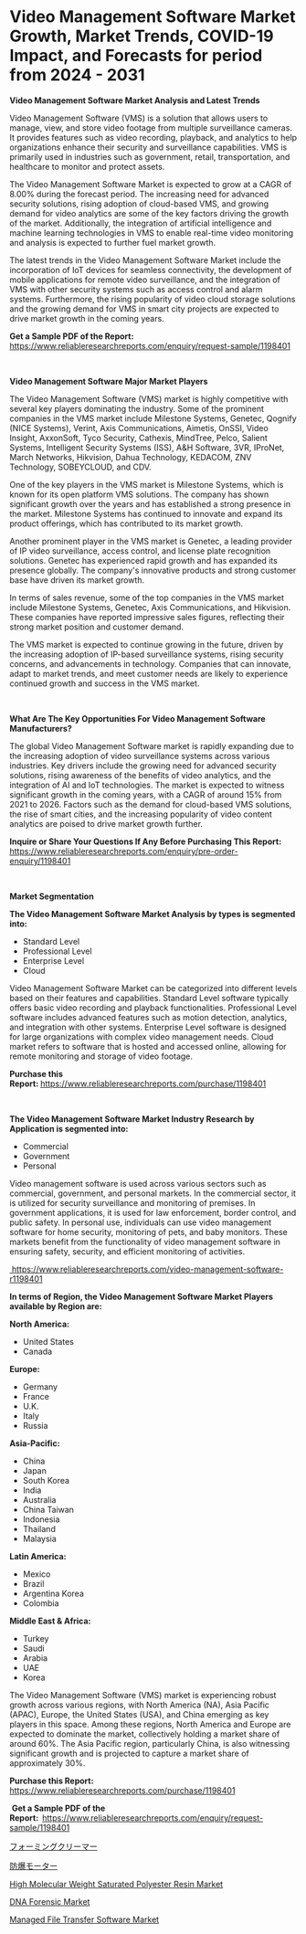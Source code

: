 <p><h1>Video Management Software Market Growth, Market Trends, COVID-19 Impact, and Forecasts for period from 2024 - 2031</h1></p><p><strong>Video Management Software Market Analysis and Latest Trends</strong></p>
<p><p>Video Management Software (VMS) is a solution that allows users to manage, view, and store video footage from multiple surveillance cameras. It provides features such as video recording, playback, and analytics to help organizations enhance their security and surveillance capabilities. VMS is primarily used in industries such as government, retail, transportation, and healthcare to monitor and protect assets.</p><p>The Video Management Software Market is expected to grow at a CAGR of 8.00% during the forecast period. The increasing need for advanced security solutions, rising adoption of cloud-based VMS, and growing demand for video analytics are some of the key factors driving the growth of the market. Additionally, the integration of artificial intelligence and machine learning technologies in VMS to enable real-time video monitoring and analysis is expected to further fuel market growth.</p><p>The latest trends in the Video Management Software Market include the incorporation of IoT devices for seamless connectivity, the development of mobile applications for remote video surveillance, and the integration of VMS with other security systems such as access control and alarm systems. Furthermore, the rising popularity of video cloud storage solutions and the growing demand for VMS in smart city projects are expected to drive market growth in the coming years.</p></p>
<p><strong>Get a Sample PDF of the Report:&nbsp;</strong> <a href="https://www.reliableresearchreports.com/enquiry/request-sample/1198401">https://www.reliableresearchreports.com/enquiry/request-sample/1198401</a></p>
<p>&nbsp;</p>
<p><strong>Video Management Software Major Market Players</strong></p>
<p><p>The Video Management Software (VMS) market is highly competitive with several key players dominating the industry. Some of the prominent companies in the VMS market include Milestone Systems, Genetec, Qognify (NICE Systems), Verint, Axis Communications, Aimetis, OnSSI, Video Insight, AxxonSoft, Tyco Security, Cathexis, MindTree, Pelco, Salient Systems, Intelligent Security Systems (ISS), A&H Software, 3VR, IProNet, March Networks, Hikvision, Dahua Technology, KEDACOM, ZNV Technology, SOBEYCLOUD, and CDV.</p><p>One of the key players in the VMS market is Milestone Systems, which is known for its open platform VMS solutions. The company has shown significant growth over the years and has established a strong presence in the market. Milestone Systems has continued to innovate and expand its product offerings, which has contributed to its market growth.</p><p>Another prominent player in the VMS market is Genetec, a leading provider of IP video surveillance, access control, and license plate recognition solutions. Genetec has experienced rapid growth and has expanded its presence globally. The company's innovative products and strong customer base have driven its market growth.</p><p>In terms of sales revenue, some of the top companies in the VMS market include Milestone Systems, Genetec, Axis Communications, and Hikvision. These companies have reported impressive sales figures, reflecting their strong market position and customer demand.</p><p>The VMS market is expected to continue growing in the future, driven by the increasing adoption of IP-based surveillance systems, rising security concerns, and advancements in technology. Companies that can innovate, adapt to market trends, and meet customer needs are likely to experience continued growth and success in the VMS market.</p></p>
<p>&nbsp;</p>
<p><strong>What Are The Key Opportunities For Video Management Software Manufacturers?</strong></p>
<p><p>The global Video Management Software market is rapidly expanding due to the increasing adoption of video surveillance systems across various industries. Key drivers include the growing need for advanced security solutions, rising awareness of the benefits of video analytics, and the integration of AI and IoT technologies. The market is expected to witness significant growth in the coming years, with a CAGR of around 15% from 2021 to 2026. Factors such as the demand for cloud-based VMS solutions, the rise of smart cities, and the increasing popularity of video content analytics are poised to drive market growth further.</p></p>
<p><strong>Inquire or Share Your Questions If Any Before Purchasing This Report:</strong> <a href="https://www.reliableresearchreports.com/enquiry/pre-order-enquiry/1198401">https://www.reliableresearchreports.com/enquiry/pre-order-enquiry/1198401</a></p>
<p>&nbsp;</p>
<p><strong>Market Segmentation</strong></p>
<p><strong>The Video Management Software Market Analysis by types is segmented into:</strong></p>
<p><ul><li>Standard Level</li><li>Professional Level</li><li>Enterprise Level</li><li>Cloud</li></ul></p>
<p><p>Video Management Software Market can be categorized into different levels based on their features and capabilities. Standard Level software typically offers basic video recording and playback functionalities. Professional Level software includes advanced features such as motion detection, analytics, and integration with other systems. Enterprise Level software is designed for large organizations with complex video management needs. Cloud market refers to software that is hosted and accessed online, allowing for remote monitoring and storage of video footage.</p></p>
<p><strong>Purchase this Report:&nbsp;</strong><a href="https://www.reliableresearchreports.com/purchase/1198401">https://www.reliableresearchreports.com/purchase/1198401</a></p>
<p>&nbsp;</p>
<p><strong>The Video Management Software Market Industry Research by Application is segmented into:</strong></p>
<p><ul><li>Commercial</li><li>Government</li><li>Personal</li></ul></p>
<p><p>Video management software is used across various sectors such as commercial, government, and personal markets. In the commercial sector, it is utilized for security surveillance and monitoring of premises. In government applications, it is used for law enforcement, border control, and public safety. In personal use, individuals can use video management software for home security, monitoring of pets, and baby monitors. These markets benefit from the functionality of video management software in ensuring safety, security, and efficient monitoring of activities.</p></p>
<p><a href="https://www.reliableresearchreports.com/video-management-software-r1198401">&nbsp;https://www.reliableresearchreports.com/video-management-software-r1198401</a></p>
<p><strong>In terms of Region, the Video Management Software Market Players available by Region are:</strong></p>
<p>
    <p> <strong> North America: </strong>
        <ul>
            <li>United States</li>
            <li>Canada</li>
        </ul>
        </p> 
    <p> <strong> Europe: </strong>
        <ul>
            <li>Germany</li>
            <li>France</li>
            <li>U.K.</li>
            <li>Italy</li>
            <li>Russia</li>
        </ul>
        </p> 
    <p> <strong> Asia-Pacific: </strong>
        <ul>
            <li>China</li>
            <li>Japan</li>
            <li>South Korea</li>
            <li>India</li>
            <li>Australia</li>
            <li>China Taiwan</li>
            <li>Indonesia</li>
            <li>Thailand</li>
            <li>Malaysia</li>
        </ul>
        </p> 
    <p> <strong> Latin America: </strong>
        <ul>
            <li>Mexico</li>
            <li>Brazil</li>
            <li>Argentina Korea</li>
            <li>Colombia</li>
        </ul>
        </p> 
    <p> <strong> Middle East & Africa: </strong>
        <ul>
            <li>Turkey</li>
            <li>Saudi</li>
            <li>Arabia</li>
            <li>UAE</li>
            <li>Korea</li>
        </ul>
    </p>
    </p>
<p><p>The Video Management Software (VMS) market is experiencing robust growth across various regions, with North America (NA), Asia Pacific (APAC), Europe, the United States (USA), and China emerging as key players in this space. Among these regions, North America and Europe are expected to dominate the market, collectively holding a market share of around 60%. The Asia Pacific region, particularly China, is also witnessing significant growth and is projected to capture a market share of approximately 30%.</p></p>
<p><strong>Purchase this Report: </strong><a href="https://www.reliableresearchreports.com/purchase/1198401">https://www.reliableresearchreports.com/purchase/1198401</a></p>
<p>&nbsp;<strong>Get a Sample PDF of the Report:&nbsp;&nbsp;</strong><a href="https://www.reliableresearchreports.com/enquiry/request-sample/1198401">https://www.reliableresearchreports.com/enquiry/request-sample/1198401</a></p>
<p><strong></strong></p>
<p><p><a href="https://github.com/klon646/Market-Research-Report-List-1/blob/main/861733359485.md">フォーミングクリーマー</a></p><p><a href="https://github.com/EstaSprer20231/Market-Research-Report-List-1/blob/main/172091859484.md">防爆モーター</a></p><p><a href="https://issuu.com/reportprime-2/docs/high-molecular-weight-saturated-polyester-resin-ma">High Molecular Weight Saturated Polyester Resin Market</a></p><p><a href="https://github.com/brentleyjimmiealvaradoz4l1rea/Market-Research-Report-List-2/blob/main/dna-forensic-market.md">DNA Forensic Market</a></p><p><a href="https://github.com/Angelnienowdseej3e45z3p8c/Market-Research-Report-List-2/blob/main/managed-file-transfer-software-market.md">Managed File Transfer Software Market</a></p></p>